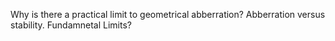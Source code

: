 Why is there a practical limit to geometrical abberration? Abberration
versus stability. Fundamnetal Limits?
